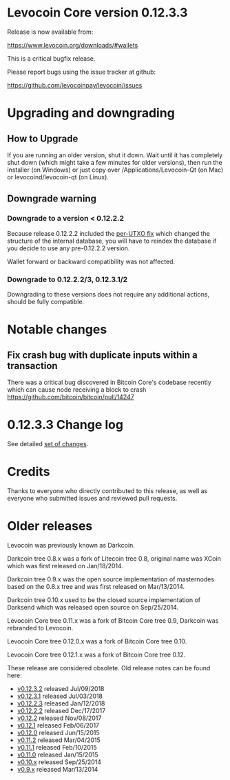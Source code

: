 Levocoin Core version 0.12.3.3
==========================

Release is now available from:

  <https://www.levocoin.org/downloads/#wallets>

This is a critical bugfix release.

Please report bugs using the issue tracker at github:

  <https://github.com/levocoinpay/levocoin/issues>


Upgrading and downgrading
=========================

How to Upgrade
--------------

If you are running an older version, shut it down. Wait until it has completely
shut down (which might take a few minutes for older versions), then run the
installer (on Windows) or just copy over /Applications/Levocoin-Qt (on Mac) or
levocoind/levocoin-qt (on Linux).

Downgrade warning
-----------------

### Downgrade to a version < 0.12.2.2

Because release 0.12.2.2 included the [per-UTXO fix](release-notes/levocoin/release-notes-0.12.2.2.md#per-utxo-fix)
which changed the structure of the internal database, you will have to reindex
the database if you decide to use any pre-0.12.2.2 version.

Wallet forward or backward compatibility was not affected.

### Downgrade to 0.12.2.2/3, 0.12.3.1/2

Downgrading to these versions does not require any additional actions, should be
fully compatible.


Notable changes
===============

Fix crash bug with duplicate inputs within a transaction
--------------------------------------------------------

There was a critical bug discovered in Bitcoin Core's codebase recently which
can cause node receiving a block to crash https://github.com/bitcoin/bitcoin/pull/14247

0.12.3.3 Change log
===================

See detailed [set of changes](https://github.com/levocoinpay/levocoin/compare/v0.12.3.2...levocoinpay:v0.12.3.3).

Credits
=======

Thanks to everyone who directly contributed to this release,
as well as everyone who submitted issues and reviewed pull requests.


Older releases
==============

Levocoin was previously known as Darkcoin.

Darkcoin tree 0.8.x was a fork of Litecoin tree 0.8, original name was XCoin
which was first released on Jan/18/2014.

Darkcoin tree 0.9.x was the open source implementation of masternodes based on
the 0.8.x tree and was first released on Mar/13/2014.

Darkcoin tree 0.10.x used to be the closed source implementation of Darksend
which was released open source on Sep/25/2014.

Levocoin Core tree 0.11.x was a fork of Bitcoin Core tree 0.9,
Darkcoin was rebranded to Levocoin.

Levocoin Core tree 0.12.0.x was a fork of Bitcoin Core tree 0.10.

Levocoin Core tree 0.12.1.x was a fork of Bitcoin Core tree 0.12.

These release are considered obsolete. Old release notes can be found here:

- [v0.12.3.2](https://github.com/levocoinpay/levocoin/blob/master/doc/release-notes/levocoin/release-notes-0.12.3.2.md) released Jul/09/2018
- [v0.12.3.1](https://github.com/levocoinpay/levocoin/blob/master/doc/release-notes/levocoin/release-notes-0.12.3.1.md) released Jul/03/2018
- [v0.12.2.3](https://github.com/levocoinpay/levocoin/blob/master/doc/release-notes/levocoin/release-notes-0.12.2.3.md) released Jan/12/2018
- [v0.12.2.2](https://github.com/levocoinpay/levocoin/blob/master/doc/release-notes/levocoin/release-notes-0.12.2.2.md) released Dec/17/2017
- [v0.12.2](https://github.com/levocoinpay/levocoin/blob/master/doc/release-notes/levocoin/release-notes-0.12.2.md) released Nov/08/2017
- [v0.12.1](https://github.com/levocoinpay/levocoin/blob/master/doc/release-notes/levocoin/release-notes-0.12.1.md) released Feb/06/2017
- [v0.12.0](https://github.com/levocoinpay/levocoin/blob/master/doc/release-notes/levocoin/release-notes-0.12.0.md) released Jun/15/2015
- [v0.11.2](https://github.com/levocoinpay/levocoin/blob/master/doc/release-notes/levocoin/release-notes-0.11.2.md) released Mar/04/2015
- [v0.11.1](https://github.com/levocoinpay/levocoin/blob/master/doc/release-notes/levocoin/release-notes-0.11.1.md) released Feb/10/2015
- [v0.11.0](https://github.com/levocoinpay/levocoin/blob/master/doc/release-notes/levocoin/release-notes-0.11.0.md) released Jan/15/2015
- [v0.10.x](https://github.com/levocoinpay/levocoin/blob/master/doc/release-notes/levocoin/release-notes-0.10.0.md) released Sep/25/2014
- [v0.9.x](https://github.com/levocoinpay/levocoin/blob/master/doc/release-notes/levocoin/release-notes-0.9.0.md) released Mar/13/2014

